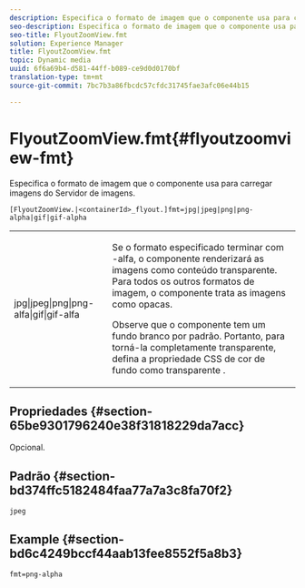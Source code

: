 ```yaml
---
description: Especifica o formato de imagem que o componente usa para carregar imagens do Servidor de imagens.
seo-description: Especifica o formato de imagem que o componente usa para carregar imagens do Servidor de imagens.
seo-title: FlyoutZoomView.fmt
solution: Experience Manager
title: FlyoutZoomView.fmt
topic: Dynamic media
uuid: 6f6a69b4-d581-44ff-b089-ce9d0d0170bf
translation-type: tm+mt
source-git-commit: 7bc7b3a86fbcdc57cfdc31745fae3afc06e44b15

---
```



# FlyoutZoomView.fmt{#flyoutzoomview-fmt}

Especifica o formato de imagem que o componente usa para carregar imagens do Servidor de imagens.

`[FlyoutZoomView.|<containerId>_flyout.]fmt=jpg|jpeg|png|png-alpha|gif|gif-alpha`

<table id="table_E314540D347D47699C04EB80D20C0721"> 
 <tbody> 
  <tr> 
   <td colname="col1"> <p> <span class="codeph"> jpg|jpeg|png|png-alfa|gif|gif-alfa</span> </p> </td> 
   <td colname="col2"> <p> Se o formato especificado terminar com <span class="codeph"> -alfa</span>, o componente renderizará as imagens como conteúdo transparente. Para todos os outros formatos de imagem, o componente trata as imagens como opacas. </p> <p>Observe que o componente tem um fundo branco por padrão. Portanto, para torná-la completamente transparente, defina a propriedade CSS de cor <span class="codeph"> de fundo como</span> transparente <span class="codeph"></span>. </p> </td> 
  </tr> 
 </tbody> 
</table>

## Propriedades {#section-65be9301796240e38f31818229da7acc}

Opcional.

## Padrão {#section-bd374ffc5182484faa77a7a3c8fa70f2}

`jpeg`

## Example {#section-bd6c4249bccf44aab13fee8552f5a8b3}

`fmt=png-alpha`
